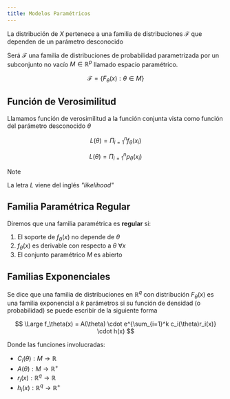 ```yaml
---
title: Modelos Paramétricos
---
```


La distribución de $X$ pertenece a una familia de distribuciones $\mathcal F$ que dependen de un parámetro desconocido

Será $\mathcal F$ una familia de distribuciones de probabilidad parametrizada por un subconjunto no vacío $M \in \mathbb{R}^p$ llamado espacio paramétrico.

$$
\mathcal F = \{ F_\theta(x): \theta \in M\}
$$

## Función de Verosimilitud

Llamamos función de verosimilitud a la función conjunta vista como función del parámetro desconocido $\theta$

$$
L(\theta) =  \Pi_{i=1}^n f_\theta(x_i)
$$

$$
L(\theta) =  \Pi_{i=1}^n p_\theta(x_i)
$$

> [!note]
> La letra $L$ viene del inglés *"likelihood"*

## Familia Paramétrica Regular

Diremos que una familia paramétrica es **regular** si:

1. El soporte de $f_\theta(x)$ no depende de $\theta$
2. $f_\theta(x)$ es derivable con respecto a $\theta\  \forall x$
3. El conjunto paramétrico $M$ es abierto

## Familias Exponenciales

Se dice que una familia de distribuciones en $\mathbb{R}^q$ con distribución $F_\theta(x)$ es una familia exponencial a $k$ parámetros si su función de densidad (o probabilidad) se puede escribir de la siguiente forma

$$
\Large f_\theta(x) = A(\theta) \cdot e^{\sum_{i=1}^k c_i(\theta)r_i(x)} \cdot h(x)
$$

Donde las funciones involucradas:

- $C_i(\theta): M \to \mathbb{R}$
- $A(\theta): M \to \mathbb{R}^+$
- $r_i(x): \mathbb{R}^q \to \mathbb{R}$
- $h_i(x): \mathbb{R}^q \to \mathbb{R}^+$
